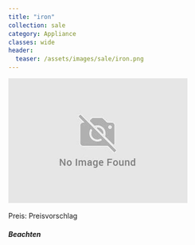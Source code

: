 ```yaml
---
title: "iron"
collection: sale
category: Appliance
classes: wide
header: 
  teaser: /assets/images/sale/iron.png
---
```




<img src="/assets/images/sale/iron.png" alt="iron">

Preis: Preisvorschlag

##### Beachten
